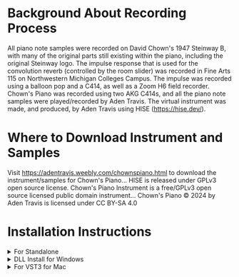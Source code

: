# Background About Recording Process
All piano note samples were recorded on David Chown's 1947 Steinway B, with many of the original parts still existing within the piano, including the original Steinway logo. 
The impulse response that is used for the convolution reverb (controlled by the room slider) was recorded in Fine Arts 115 on Northwestern Michigan Colleges Campus. The impulse was recorded using a balloon pop and a C414, as well as a Zoom H6 field recorder. 
Chown's Piano was recorded using two AKG C414s, and all the piano note samples were played/recorded by Aden Travis. The virtual instrument was made, and produced, by Aden Travis using HISE (https://hise.dev/).

# Where to Download Instrument and Samples
Visit https://adentravis.weebly.com/chownspiano.html to download the instrument/samples for Chown's Piano...
HISE is released under GPLv3 open source license. Chown's Piano Instrument is a free/GPLv3 open source licensed public domain instrument... 
Chown's Piano © 2024 by Aden Travis is licensed under CC BY-SA 4.0 

# Installation Instructions
<details>
<summary>For Standalone</summary>

  Step 1: Download the STANDALONE version of the instrument
  
  Step 2: Extract the downloaded ZIP archive to wherever you would like the program to be installed
  
  Step 3: Open CHOWNS PIANO.exe, located within the Chowns Piano Standalone folder
  
  Step 4: Click on locate sample directrory
  
  Step 5: Navigate to the samples folder and hit select folder
  
  Step 6: Navigate to the samples archive folder (within the samples folder)
  
  Step 7: Select the CHOWNS_PIANO_1_0_0_Samples.hr1
  
  Step 8: Choose where you would like the samples to be extracted to, I would reccomend just putting them in the samples folder itself
  
  Step 9: Restart the instrument
  
  Step 10: Plug in a MIDI controller and play the lick... do doo do do dooo do doooo...

</details>

<details>
<summary>DLL Install for Windows</summary>
  
  Step 1: Download DLL version of the instrument
  
  Step 2: Extract the downloaded ZIP archive
  
  Step 3: Drag the DLL file to wherever your DAW looks for plugins
  
  Step 4:  Your plugin should now be successfully be installed!
  
</details>

<details>
<summary>For VST3 for Mac</summary>
  
The install for Mac devices should be pretty similar to the install for Windows, if you're using Logic Pro here is the normal install location for third party plugins (https://support.apple.com/en-us/102239).

</details>
